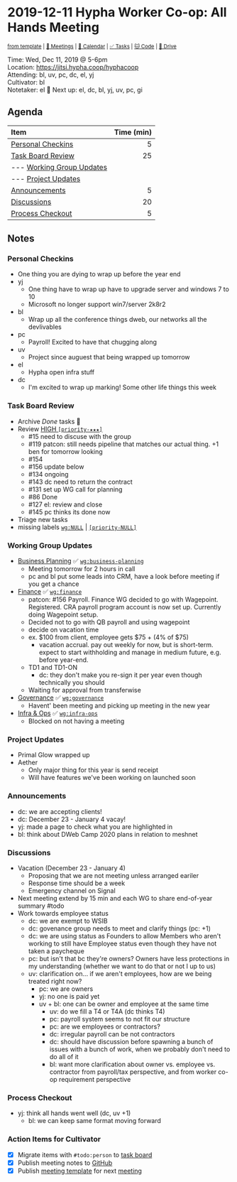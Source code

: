 # 2019-12-11 Hypha Worker Co-op: All Hands Meeting

<sup>[from template][template] | [:notebook: Meetings][meetings] | [:date: Calendar][calendar] | [:white_check_mark: Tasks][tasks] | [:cat: Code][gh] | [:open_file_folder: Drive][gdrive]</sup>

Time:       Wed, Dec 11, 2019 @ 5-6pm  
Location:   https://jitsi.hypha.coop/hyphacoop  
Attending:  bl, uv, pc, dc, el, yj  
Cultivator: bl  
Notetaker:  el :raising_hand: Next up: el, dc, bl, yj, uv, pc, gi

## Agenda

| Item                                        | Time (min) |
|:--------------------------------------------|-----------:|
| [Personal Checkins](#Personal-Checkins)     |          5 |
| [Task Board Review](#Task-Board-Review)     |         25 |
| --- [Working Group Updates](#Working-Group-Updates) |    |
| --- [Project Updates](#Project-Updates)     |            |
| [Announcements](#Announcements)             |          5 |
| [Discussions](#Discussions)                 |         20 |
| [Process Checkout](#Process-Checkout)       |          5 |

## Notes

### Personal Checkins

- One thing you are dying to wrap up before the year end
- yj
    - One thing have to wrap up have to upgrade server and windows 7 to 10
    - Microsoft no longer support win7/server 2k8r2
- bl
    - Wrap up all the conference things dweb, our networks all the devlivables
- pc
    - Payroll! Excited to have that chugging along
- uv
    - Project since auguest that being wrapped up tomorrow
- el
    - Hypha open infra stuff
- dc
    - I'm excited to wrap up marking! Some other life things this week

### Task Board Review

- Archive _Done_ tasks :tada:
- Review [HIGH `[priority-★★★]`][l-pri-hi]
    - #15 need to discuse with the group
    - #119 patcon: still needs pipeline that matches our actual thing. +1 ben for tomorrow looking
    - #154
    - #156 update below
    - #134 ongoing
    - #143 dc need to return the contract
    - #131 set up WG call for planning
    - #86 Done
    - #127 el: review and close
    - #145 pc thinks its done now
- Triage new tasks
- missing labels [`wg:NULL`][l-none] | [`[priority-NULL]`][l-pri-none]

### Working Group Updates

- [Business Planning][biz-wg] :white_check_mark: [`wg:business-planning`][l-biz]
    - Meeting tomorrow for 2 hours in call
    - pc and bl put some leads into CRM, have a look before meeting if you get a chance
- [Finance][fin-wg] :white_check_mark: [`wg:finance`][l-fin]
    - patcon: #156 Payroll. Finance WG decided to go with Wagepoint. Registered. CRA payroll program account is now set up. Currently doing Wagepoint setup.
    - Decided not to go with QB payroll and using wagepoint
    - decide on vacation time 
    - ex. $100 from client, employee gets $75 + (4% of $75)
        - vacation accrual. pay out weekly for now, but is short-term. expect to start withholding and manage in medium future, e.g. before year-end.
    - TD1 and TD1-ON
        - dc: they don't make you re-sign it per year even though technically you should
    - Waiting for approval from transferwise 
- [Governance][gov-wg] :white_check_mark: [`wg:governance`][l-gov]
    - Havent' been meeting and picking up meeting in the new year
- [Infra & Ops][ops-wg] :white_check_mark: [`wg:infra-ops`][l-ops]
    - Blocked on not having a meeting

### Project Updates

- Primal Glow wrapped up
- Aether
    - Only major thing for this year is send receipt
    - Will have features we've been working on launched soon

### Announcements

- dc: we are accepting clients!
- dc: December 23 - January 4 vacay!
- yj: made a page to check what you are highlighted in
- bl: think about DWeb Camp 2020 plans in relation to meshnet

### Discussions

- Vacation (December 23 - January 4)
    - Proposing that we are not meeting unless arranged eariler
    - Response time should be a week
    - Emergency channel on Signal
- Next meeting extend by 15 min and each WG to share end-of-year summary #todo
- Work towards employee status
    - dc: we are exempt to WSIB
    - dc: govenance group needs to meet and clarify things (pc: +1)
    - dc: we are using status as Founders to allow Members who aren't working to still have Employee status even though they have not taken a paycheque
    - pc: but isn't that bc they're owners? Owners have less protections in my understanding (whether we want to do that or not I up to us)
    - uv: clarification on... if we aren't employees, how are we being treated right now?
        - pc: we are owners
        - yj: no one is paid yet
        - uv + bl: one can be owner and employee at the same time
            - uv: do we fill a T4 or T4A (dc thinks T4)
            - pc: payroll system seems to not fit our structure
            - pc: are we employees or contractors?
            - dc: irregular payroll can be not contractors
            - dc: should have discussion before spawning a bunch of issues with a bunch of work, when we probably don't need to do all of it
            - bl: want more clarification about owner vs. employee vs. contractor from payroll/tax perspective, and from worker co-op requirement perspective
            
### Process Checkout

- yj: think all hands went well (dc, uv +1)
    - bl: we can keep same format moving forward

### Action Items for Cultivator

- [x] Migrate items with `#todo:person` to [task board][tasks]
- [x] Publish meeting notes to [GitHub][gh]
- [x] Publish [meeting template][template] for next [meeting][meetings]

<!-- Links: Important -->
[template]: https://link.hypha.coop/template
[meetings]: https://link.hypha.coop/meetings
[calendar]: https://link.hypha.coop/calendar
[tasks]:    https://link.hypha.coop/tasks
[gh]:       https://link.hypha.coop/gh
[gdrive]:   https://link.hypha.coop/gdrive

<!-- Links: Labels -->
[l-pri-hi]: https://github.com/orgs/hyphacoop/projects/2?card_filter_query=label:[priority-★★★]
[l-pri-md]: https://github.com/orgs/hyphacoop/projects/2?card_filter_query=label:[priority-★★☆]
[l-pri-lo]: https://github.com/orgs/hyphacoop/projects/2?card_filter_query=label:[priority-★☆☆]
[l-pri-none]: https://github.com/orgs/hyphacoop/projects/2?card_filter_query=-label:[priority-★☆☆]+-label:[priority-★★☆]+-label:[priority-★★★]
[l-biz]: https://github.com/orgs/hyphacoop/projects/2?card_filter_query=label:"wg:business-planning"
[l-fin]: https://github.com/orgs/hyphacoop/projects/2?card_filter_query=label:"wg:finance"
[l-gov]: https://github.com/orgs/hyphacoop/projects/2?card_filter_query=label:"wg:governance
[l-ops]: https://github.com/orgs/hyphacoop/projects/2?card_filter_query=label:"wg:infra-ops"
[l-none]: https://github.com/orgs/hyphacoop/projects/2?card_filter_query=-label:wg:infra-ops+-label:wg:finance+-label:wg:governance+-label:wg:business-planning

<!-- Links: Working Groups -->
[biz-wg]: https://link.hypha.coop/biz-wg
[fin-wg]: https://link.hypha.coop/fin-wg
[gov-wg]: https://link.hypha.coop/gov-wg
[ops-wg]: https://link.hypha.coop/ops-wg
